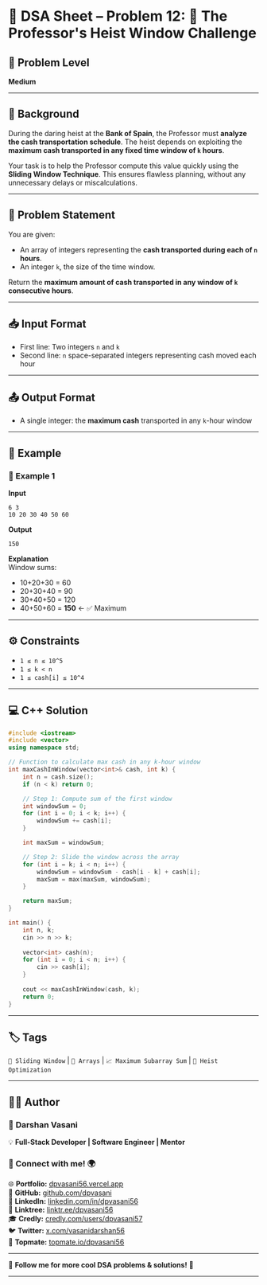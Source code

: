 
# 🧩 DSA Sheet – Problem 12: 🧠 The Professor's Heist Window Challenge

## 🎯 Problem Level  
**Medium**

---

## 🧩 Background  

During the daring heist at the **Bank of Spain**, the Professor must **analyze the cash transportation schedule**. The heist depends on exploiting the **maximum cash transported in any fixed time window of `k` hours**.

Your task is to help the Professor compute this value quickly using the **Sliding Window Technique**. This ensures flawless planning, without any unnecessary delays or miscalculations.

---

## 📝 Problem Statement  

You are given:
- An array of integers representing the **cash transported during each of `n` hours**.
- An integer `k`, the size of the time window.

Return the **maximum amount of cash transported in any window of `k` consecutive hours**.

---

## 📥 Input Format  
- First line: Two integers `n` and `k`  
- Second line: `n` space-separated integers representing cash moved each hour

---

## 📤 Output Format  
- A single integer: the **maximum cash** transported in any `k`-hour window

---

## 🧪 Example  

### 🔹 Example 1  
**Input**  
```
6 3  
10 20 30 40 50 60
```

**Output**  
```
150
```

**Explanation**  
Window sums:  
- 10+20+30 = 60  
- 20+30+40 = 90  
- 30+40+50 = 120  
- 40+50+60 = **150** ← ✅ Maximum  

---

## ⚙️ Constraints  

- `1 ≤ n ≤ 10^5`  
- `1 ≤ k < n`  
- `1 ≤ cash[i] ≤ 10^4`

---

## 💻 C++ Solution  

```cpp
#include <iostream>
#include <vector>
using namespace std;

// Function to calculate max cash in any k-hour window
int maxCashInWindow(vector<int>& cash, int k) {
    int n = cash.size();
    if (n < k) return 0;

    // Step 1: Compute sum of the first window
    int windowSum = 0;
    for (int i = 0; i < k; i++) {
        windowSum += cash[i];
    }

    int maxSum = windowSum;

    // Step 2: Slide the window across the array
    for (int i = k; i < n; i++) {
        windowSum = windowSum - cash[i - k] + cash[i];
        maxSum = max(maxSum, windowSum);
    }

    return maxSum;
}

int main() {
    int n, k;
    cin >> n >> k;
    
    vector<int> cash(n);
    for (int i = 0; i < n; i++) {
        cin >> cash[i];
    }
    
    cout << maxCashInWindow(cash, k);
    return 0;
}
```

---

## 🏷️ Tags  
`🔁 Sliding Window` | `🔢 Arrays` | `📈 Maximum Subarray Sum` | `🚨 Heist Optimization`

---

## 👨‍💻 Author  

### 🚀 **Darshan Vasani**  
💡 **Full-Stack Developer | Software Engineer | Mentor**    

### 🔗 Connect with me! 🌍  
🌐 **Portfolio:** [dpvasani56.vercel.app](https://dpvasani56.vercel.app/)  
🐙 **GitHub:** [github.com/dpvasani](https://github.com/dpvasani)  
💼 **LinkedIn:** [linkedin.com/in/dpvasani56](https://www.linkedin.com/in/dpvasani56/)  
🌳 **Linktree:** [linktr.ee/dpvasani56](https://linktr.ee/dpvasani56)  
🎓 **Credly:** [credly.com/users/dpvasani57](https://www.credly.com/users/dpvasani57/)  
🐦 **Twitter:** [x.com/vasanidarshan56](https://x.com/vasanidarshan56)  
📢 **Topmate:** [topmate.io/dpvasani56](https://topmate.io/dpvasani56)  

---

🚀 **Follow me for more cool DSA problems & solutions!** 🌟  

---  
